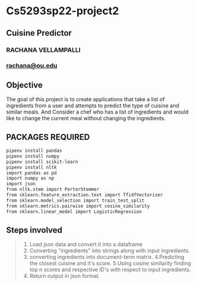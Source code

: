 # Cs5293sp22-project2

## Cuisine Predictor

### RACHANA VELLAMPALLI
### rachana@ou.edu

## Objective
The goal of this project is to create applications that take a list of ingredients from a user and attempts to predict the type of cuisine and similar meals. And Consider a chef who has a list of ingredients and would like to change the current meal without changing the ingredients. 
## PACKAGES REQUIRED
```bash
pipenv install pandas
pipenv install numpy
pipenv install scikit-learn
pipenv install nltk
import pandas as pd
import numpy as np
import json
from nltk.stem import PorterStemmer
from sklearn.feature_extraction.text import TfidfVectorizer
from sklearn.model_selection import train_test_split
from sklearn.metrics.pairwise import cosine_similarity
from sklearn.linear_model import LogisticRegression
```
## Steps involved 
> 1. Load json data and convert it into a dataframe
> 2. Converting "ingredients" into strings along with input ingredients.
> 3. converting ingredients into document-term matrix.
> 4.Predicting the closest cuisine and it's score.
> 5.Using cosine similarity finding top n scores and respective ID's with respect to input ingredients.
> 6. Return output in json format.

